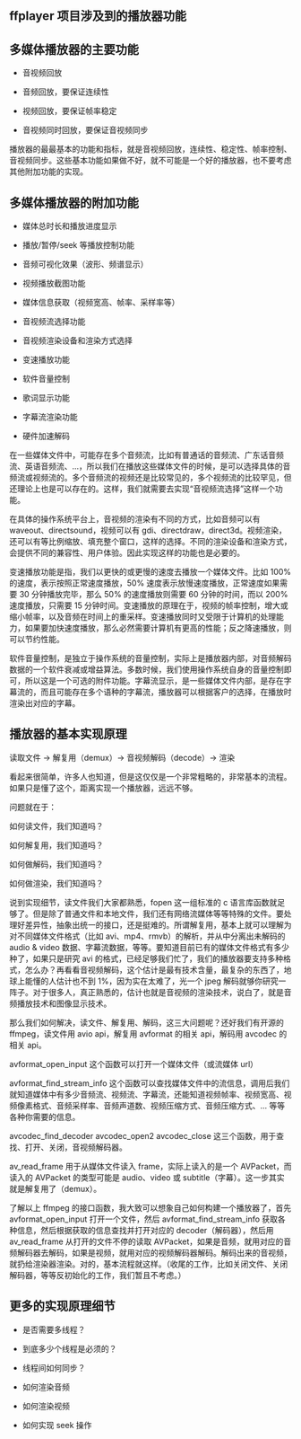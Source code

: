 ## ffplayer 项目涉及到的播放器功能

多媒体播放器的主要功能
----------------------

* 音视频回放

* 音频回放，要保证连续性

* 视频回放，要保证帧率稳定

* 音视频同时回放，要保证音视频同步

播放器的最最基本的功能和指标，就是音视频回放，连续性、稳定性、帧率控制、音视频同步。这些基本功能如果做不好，就不可能是一个好的播放器，也不要考虑其他附加功能的实现。

多媒体播放器的附加功能
----------------------
* 媒体总时长和播放进度显示

* 播放/暂停/seek 等播放控制功能

* 音频可视化效果（波形、频谱显示）

* 视频播放截图功能

* 媒体信息获取（视频宽高、帧率、采样率等）

* 音视频流选择功能

* 音视频渲染设备和渲染方式选择

* 变速播放功能

* 软件音量控制

* 歌词显示功能

* 字幕流渲染功能

* 硬件加速解码

在一些媒体文件中，可能存在多个音频流，比如有普通话的音频流、广东话音频流、英语音频流、...，所以我们在播放这些媒体文件的时候，是可以选择具体的音频流或视频流的。多个音频流的视频还是比较常见的，多个视频流的比较罕见，但还理论上也是可以存在的。这样，我们就需要去实现“音视频流选择”这样一个功能。

在具体的操作系统平台上，音视频的渲染有不同的方式，比如音频可以有 waveout、directsound，视频可以有 gdi、directdraw，direct3d。视频渲染，还可以有等比例缩放、填充整个窗口，这样的选择。不同的渲染设备和渲染方式，会提供不同的兼容性、用户体验。因此实现这样的功能也是必要的。

变速播放功能是指，我们以更快的或更慢的速度去播放一个媒体文件。比如 100% 的速度，表示按照正常速度播放，50% 速度表示放慢速度播放，正常速度如果需要 30 分钟播放完毕，那么 50% 的速度播放则需要 60 分钟的时间，而以 200% 速度播放，只需要 15 分钟时间。变速播放的原理在于，视频的帧率控制，增大或缩小帧率，以及音频在时间上的重采样。变速播放同时又受限于计算机的处理能力，如果要加快速度播放，那么必然需要计算机有更高的性能；反之降速播放，则可以节约性能。

软件音量控制，是独立于操作系统的音量控制，实际上是播放器内部，对音频解码数据的一个软件衰减或增益算法。多数时候，我们使用操作系统自身的音量控制即可，所以这是一个可选的附件功能。字幕流显示，是一些媒体文件内部，是存在字幕流的，而且可能存在多个语种的字幕流，播放器可以根据客户的选择，在播放时渲染出对应的字幕。

## 播放器的基本实现原理
读取文件 -> 解复用（demux）-> 音视频解码（decode）-> 渲染

看起来很简单，许多人也知道，但是这仅仅是一个非常粗略的，非常基本的流程。如果只是懂了这个，距离实现一个播放器，远远不够。

问题就在于：

如何读文件，我们知道吗？

如何解复用，我们知道吗？

如何做解码，我们知道吗？

如何做渲染，我们知道吗？

说到实现细节，读文件我们大家都熟悉，fopen 这一组标准的 c 语言库函数就足够了。但是除了普通文件和本地文件，我们还有网络流媒体等等特殊的文件。要处理好差异性，抽象出统一的接口，还是挺难的。所谓解复用，基本上就可以理解为对不同媒体文件格式（比如 avi、mp4、rmvb）的解析，并从中分离出未解码的 audio & video 数据、字幕流数据，等等。要知道目前已有的媒体文件格式有多少种了，如果只是研究 avi 的格式，已经足够我们忙了，我们的播放器要支持多种格式，怎么办？再看看音视频解码，这个估计是最有技术含量，最复杂的东西了，地球上能懂的人估计也不到 1%，因为实在太难了，光一个 jpeg 解码就够你研究一阵子。对于很多人，真正熟悉的，估计也就是音视频的渲染技术，说白了，就是音频播放技术和图像显示技术。

那么我们如何解决，读文件、解复用、解码，这三大问题呢？还好我们有开源的 ffmpeg，读文件用 avio api，解复用 avformat 的相关 api，解码用 avcodec 的相关 api。

avformat_open_input 这个函数可以打开一个媒体文件（或流媒体 url）

avformat_find_stream_info 这个函数可以查找媒体文件中的流信息，调用后我们就知道媒体中有多少音频流、视频流、字幕流，还能知道视频帧率、视频宽高、视频像素格式、音频采样率、音频声道数、视频压缩方式、音频压缩方式、... 等等各种你需要的信息。

avcodec_find_decoder
avcodec_open2
avcodec_close
这三个函数，用于查找、打开、关闭，音视频解码器。

av_read_frame 用于从媒体文件读入 frame，实际上读入的是一个 AVPacket，而读入的 AVPacket 的类型可能是 audio、video 或 subtitle（字幕）。这一步其实就是解复用了（demux）。

了解以上 ffmpeg 的接口函数，我大致可以想象自己如何构建一个播放器了，首先 avformat_open_input 打开一个文件，然后 avformat_find_stream_info 获取各种信息，然后根据获取的信息查找并打开对应的 decoder（解码器），然后用 av_read_frame 从打开的文件不停的读取 AVPacket，如果是音频，就用对应的音频解码器去解码，如果是视频，就用对应的视频解码器解码。解码出来的音视频，就扔给渲染器渲染。对的，基本流程就这样。（收尾的工作，比如关闭文件、关闭解码器，等等反初始化的工作，我们暂且不考虑。）

## 更多的实现原理细节
* 是否需要多线程？

* 到底多少个线程是必须的？

* 线程间如何同步？

* 如何渲染音频

* 如何渲染视频

* 如何实现 seek 操作


